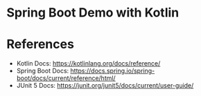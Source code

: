 Spring Boot Demo with Kotlin
============================



# References

* Kotlin Docs: https://kotlinlang.org/docs/reference/
* Spring Boot Docs: https://docs.spring.io/spring-boot/docs/current/reference/html/
* JUnit 5 Docs: https://junit.org/junit5/docs/current/user-guide/
